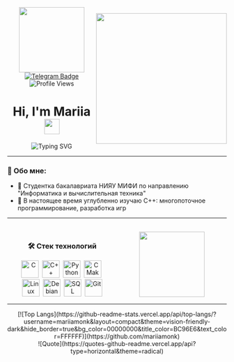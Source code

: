 <div style="display: flex; justify-content: space-between; align-items: center;">
  <!-- Левый блок: Заголовок -->
  <div style="flex: 1;">
    <div align="center">
      <img src="https://media.giphy.com/media/v1.Y2lkPWVjZjA1ZTQ3aXFiZ2trMjFmOGR4a3NibWwxNW42ZmpibHl2ZzJnaHZwYmY3anB5MiZlcD12MV9naWZzX3NlYXJjaCZjdD1n/PeOnYlW8AmjcQEc2bZ/giphy.gif" width="150"/>
      
  <div id="badges">
        <a href="https://t.me/marshrutkatg">
          <img src="https://img.shields.io/badge/Telegram-2CA5E0?style=for-the-badge&logo=telegram&logoColor=white" alt="Telegram Badge"/>
        </a>
      </div>
      
  <img src="https://komarev.com/ghpvc/?username=mariiamonk&style=flat-square&color=blueviolet" alt="Profile Views"/>
    </div>

<h1 align="center">
      Hi, I'm Mariia
      <img src="https://media.giphy.com/media/hvRJCLFzcasrR4ia7z/giphy.gif" width="35px"/>
    </h1>

<div align="center">
      <img src="https://readme-typing-svg.herokuapp.com?font=Fira+Code&pause=1000&color=876c99&center=true&width=435&lines=Computer+science+MEPhI+student;C%2B%2B+developer" alt="Typing SVG" />
    </div>
  </div>
  
  <!-- Правый блок: Большая GIF-картинка -->
  <div style="flex: 1; text-align: right;">
    <img src="https://media.giphy.com/media/v1.Y2lkPWVjZjA1ZTQ3emI1djBmejhsZGI2ZzJsZHJicmtkZTgwb3FhanhuNjV4MnM0eGtwMCZlcD12MV9naWZzX3NlYXJjaCZjdD1n/KheRlOh6HLhoDRFw1O/giphy.gif" width="300"/>
  </div>
</div>

---

### 🧮 Обо мне:
- 🎌 Студентка бакалавриата НИЯУ МИФИ по направлению "Информатика и вычислительная техника"
- 🌸 В настоящее время углубленно изучаю С++: многопоточное программирование, разработка игр

---

<div style="display: flex; justify-content: space-between; align-items: center; margin-top: 30px;">
  <!-- Левый блок: Иконки технологий -->
  <div style="flex: 1;">
    <h3 align="center">🛠️ Стек технологий</h3>
    <div align="center">
      <img src="https://cdn.jsdelivr.net/gh/devicons/devicon/icons/c/c-original.svg" title="C" alt="C" width="40" height="40"/>&nbsp;
      <img src="https://cdn.jsdelivr.net/gh/devicons/devicon/icons/cplusplus/cplusplus-original.svg" title="C++" alt="C++" width="40" height="40"/>&nbsp;
      <img src="https://cdn.jsdelivr.net/gh/devicons/devicon/icons/python/python-original.svg" title="Python" alt="Python" width="40" height="40"/>&nbsp;
      <img src="https://cdn.jsdelivr.net/gh/devicons/devicon/icons/cmake/cmake-original.svg" title="CMake" alt="CMake" width="40" height="40"/>&nbsp;
      <br>
      <img src="https://cdn.jsdelivr.net/gh/devicons/devicon/icons/linux/linux-original.svg" title="Linux" alt="Linux" width="40" height="40"/>&nbsp;
      <img src="https://cdn.jsdelivr.net/gh/devicons/devicon/icons/debian/debian-original.svg" title="Debian" alt="Debian" width="40" height="40"/>&nbsp;
      <img src="https://cdn.jsdelivr.net/gh/devicons/devicon/icons/mysql/mysql-original.svg" title="SQL" alt="SQL" width="40" height="40"/>&nbsp;
      <img src="https://cdn.jsdelivr.net/gh/devicons/devicon/icons/git/git-original.svg" title="Git" alt="Git" width="40" height="40"/>
    </div>
  </div>
  
  <!-- Правый блок: Маленькая GIF-картинка -->
  <div style="flex: 1; text-align: center;">
    <img src="https://media.giphy.com/media/v1.Y2lkPWVjZjA1ZTQ3emI1djBmejhsZGI2ZzJsZHJicmtkZTgwb3FhanhuNjV4MnM0eGtwMCZlcD12MV9naWZzX3NlYXJjaCZjdD1n/KheRlOh6HLhoDRFw1O/giphy.gif" width="150"/>
  </div>
</div>

---

<div align="center">
  [![Top Langs](https://github-readme-stats.vercel.app/api/top-langs/?username=mariiamonk&layout=compact&theme=vision-friendly-dark&hide_border=true&bg_color=00000000&title_color=BC96E6&text_color=FFFFFF)](https://github.com/mariiamonk)
</div>

<div align="center">
  ![Quote](https://quotes-github-readme.vercel.app/api?type=horizontal&theme=radical)
</div>
